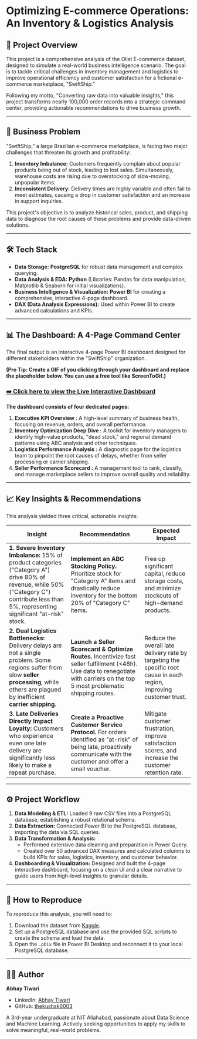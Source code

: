 # Optimizing E-commerce Operations: An Inventory & Logistics Analysis

## 🚀 Project Overview

This project is a comprehensive analysis of the Olist E-commerce dataset, designed to simulate a real-world business intelligence scenario. The goal is to tackle critical challenges in inventory management and logistics to improve operational efficiency and customer satisfaction for a fictional e-commerce marketplace, "SwiftShip."

Following my motto, "Converting raw data into valuable insights," this project transforms nearly 100,000 order records into a strategic command center, providing actionable recommendations to drive business growth.

---

## 🏢 Business Problem

"SwiftShip," a large Brazilian e-commerce marketplace, is facing two major challenges that threaten its growth and profitability:

1.  **Inventory Imbalance:** Customers frequently complain about popular products being out of stock, leading to lost sales. Simultaneously, warehouse costs are rising due to overstocking of slow-moving, unpopular items.
2.  **Inconsistent Delivery:** Delivery times are highly variable and often fail to meet estimates, causing a drop in customer satisfaction and an increase in support inquiries.

This project's objective is to analyze historical sales, product, and shipping data to diagnose the root causes of these problems and provide data-driven solutions.

---

## 🛠️ Tech Stack

* **Data Storage:** **PostgreSQL** for robust data management and complex querying.
* **Data Analysis & EDA:** **Python** (Libraries: Pandas for data manipulation, Matplotlib & Seaborn for initial visualizations).
* **Business Intelligence & Visualization:** **Power BI** for creating a comprehensive, interactive 4-page dashboard.
* **DAX (Data Analysis Expressions):** Used within Power BI to create advanced calculations and KPIs.

---

## 📊 The Dashboard: A 4-Page Command Center

The final output is an interactive 4-page Power BI dashboard designed for different stakeholders within the "SwiftShip" organization.

**(Pro Tip: Create a GIF of you clicking through your dashboard and replace the placeholder below. You can use a free tool like ScreenToGif.)**



### [➡️ Click here to view the Live Interactive Dashboard](https://app.powerbi.com/groups/me/reports/afb336b6-52a5-4ab3-b628-d81cc24810f5/64e56974877e07a935b1?experience=power-bi)

**The dashboard consists of four dedicated pages:**
1.  **Executive KPI Overview :** A high-level summary of business health, focusing on revenue, orders, and overall performance.
2.  **Inventory Optimization Deep Dive :** A toolkit for inventory managers to identify high-value products, "dead stock," and regional demand patterns using ABC analysis and other techniques.
3.  **Logistics Performance Analysis :** A diagnostic page for the logistics team to pinpoint the root causes of delays, whether from seller processing or carrier shipping.
4.  **Seller Performance Scorecard :** A management tool to rank, classify, and manage marketplace sellers to improve overall quality and reliability.

---

## 📈 Key Insights & Recommendations

This analysis yielded three critical, actionable insights:

| Insight                                                                                                         | Recommendation                                                                                                                                | Expected Impact                                                                                                    |
| --------------------------------------------------------------------------------------------------------------- | --------------------------------------------------------------------------------------------------------------------------------------------- | ------------------------------------------------------------------------------------------------------------------ |
| **1. Severe Inventory Imbalance:** 15% of product categories ("Category A") drive 80% of revenue, while 50% ("Category C") contribute less than 5%, representing significant "at-risk" stock. | **Implement an ABC Stocking Policy.** Prioritize stock for "Category A" items and drastically reduce inventory for the bottom 20% of "Category C" items. | Free up significant capital, reduce storage costs, and minimize stockouts of high-demand products.                   |
| **2. Dual Logistics Bottlenecks:** Delivery delays are not a single problem. Some regions suffer from slow **seller processing**, while others are plagued by inefficient **carrier shipping**. | **Launch a Seller Scorecard & Optimize Routes.** Incentivize fast seller fulfillment (<48h). Use data to renegotiate with carriers on the top 5 most problematic shipping routes. | Reduce the overall late delivery rate by targeting the specific root cause in each region, improving customer trust. |
| **3. Late Deliveries Directly Impact Loyalty:** Customers who experience even one late delivery are significantly less likely to make a repeat purchase.                               | **Create a Proactive Customer Service Protocol.** For orders identified as "at-risk" of being late, proactively communicate with the customer and offer a small voucher. | Mitigate customer frustration, improve satisfaction scores, and increase the customer retention rate.              |

---

## ⚙️ Project Workflow

1.  **Data Modeling & ETL:** Loaded 9 raw CSV files into a PostgreSQL database, establishing a robust relational schema.
2.  **Data Extraction:** Connected Power BI to the PostgreSQL database, importing the data via SQL queries.
3.  **Data Transformation & Analysis:**
    * Performed extensive data cleaning and preparation in Power Query.
    * Created over 50 advanced DAX measures and calculated columns to build KPIs for sales, logistics, inventory, and customer behavior.
4.  **Dashboarding & Visualization:** Designed and built the 4-page interactive dashboard, focusing on a clean UI and a clear narrative to guide users from high-level insights to granular details.

---

## 🚀 How to Reproduce

To reproduce this analysis, you will need to:
1.  Download the dataset from [Kaggle](https://www.kaggle.com/datasets/olistbr/brazilian-ecommerce).
2.  Set up a PostgreSQL database and use the provided SQL scripts to create the schema and load the data.
3.  Open the `.pbix` file in Power BI Desktop and reconnect it to your local PostgreSQL database.

---

## 👨‍💻 Author

**Abhay Tiwari**

* LinkedIn: [Abhay Tiwari](https://www.linkedin.com/in/thekushak/)
* GitHub: [thekushak0003](https://github.com/thekushak0003/Abhay-Tiwari)

A 3rd-year undergraduate at NIT Allahabad, passionate about Data Science and Machine Learning. Actively seeking opportunities to apply my skills to solve meaningful, real-world problems.
